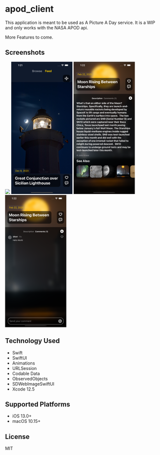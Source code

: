 # apod_client

This application is meant to be used as A Picture A Day service. It is a WIP and only works with the NASA APOD api.

More Features to come.

## Screenshots
<img src="demo/1.png" width="200"> <img src="demo/2.png" width="200"> <img src="demo/3.png" width="200"> <img src="demo/4.png" width="200">


## Technology Used

- Swift
- SwiftUI
- Animations
- URLSession
- Codable Data
- ObservedObjects
- SDWebImageSwiftUI
- Xcode 12.5

## Supported Platforms

* iOS 13.0+
* macOS 10.15+

## License

MIT
